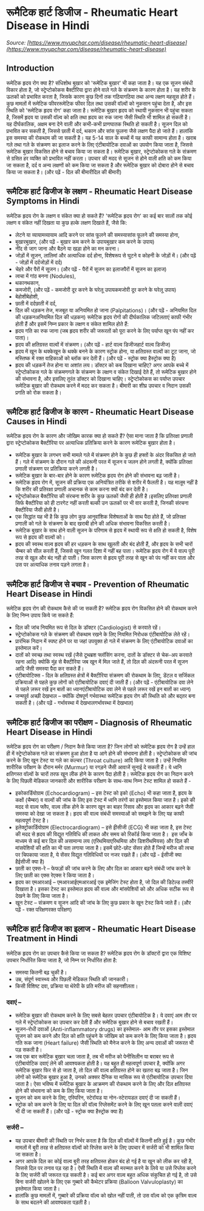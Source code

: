 # रूमैटिक हार्ट डिजीज - Rheumatic Heart Disease in Hindi
_Source: [https://www.myupchar.com/disease/rheumatic-heart-disease](https://www.myupchar.com/disease/rheumatic-heart-disease)_

## Introduction
रूमेटिक हृदय रोग क्या है?
संधिशोथ बुखार को 'रूमेटिक बुखार' भी कहा जाता है। यह एक सूजन संबंधी विकार होता है, जो स्ट्रेप्टोकोकस बैक्टीरिया द्वारा होने वाले गले के संक्रमण के कारण होता है। यह शरीर के ऊतकों को प्रभावित करता है, जिसके कारण कुछ दिनों तक गठियागठिया तथा अन्य लक्षण महसूस होते हैं। कुछ मामलों में रूमेटिक फीवररूमेटिक फीवर दिल तथा उसकी वॉल्वों को नुकसान पहुंचा देता है, और इस स्थिति को 'रूमेटिक हृदय रोग' कहा जाता है।
रूमेटिक बुखार हृदय को स्थायी नुकसान भी पहुंचा सकता है, जिसमें हृदय या उसकी वॉल्व को क्षति तथा ह्रदय का रुक जाना जैसी स्थिति भी शामिल हो सकती है। यह दीर्घकालिक, अक्षम बना देने वाली और कभी-कभी प्राणघातक स्थिति हो सकती है। सूजन दिल को प्रभावित कर सकती है, जिससे छाती में दर्द, थकान और सांस फूलना जैसे लक्षण पैदा हो जाते हैं।
हालांकि इस समस्या की रोकथाम की जा सकती है। यह 5-14 साल के बच्चों में यह काफी सामान्य होता है। खराब गले तथा गले के संक्रमण का इलाज करने के लिए एंटीबायोटिक दवाओं का उपयोग किया जाता है, जिससे रूमेटिक बुखार विकसित होने से बचाव किया जा सकता है। रूमेटिक बुखार, स्ट्रेप्टोकोकस गले के संक्रमण से ग्रसित हर व्यक्ति को प्रभावित नहीं करता।
उपचार की मदद से सूजन से होने वाली क्षति को कम किया जा सकता है, दर्द व अन्य लक्षणों को कम किया जा सकता है और रूमेटिक बुखार को दोबारा होने से बचाव किया जा सकता है।
(और पढ़ें - दिल की बीमारीदिल की बीमारी)

## रूमैटिक हार्ट डिजीज के लक्षण - Rheumatic Heart Disease Symptoms in Hindi
रूमेटिक हृदय रोग के लक्षण व संकेत क्या हो सकते हैं?
'रूमेटिक हृदय रोग' का कई बार सालों तक कोई लक्षण व संकेत नहीं दिखता या कुछ हल्के लक्षण दिखाते हैं, जैसे कि:
- लेटने या व्यायामव्यायाम आदि करने पर सांस फूलने की समस्यासांस फूलने की समस्या होना,
- बुखारबुखार, (और पढ़ें - बुखार कम करने के उपायबुखार कम करने के उपाय)
- नींद से जाग जाना और बैठने या खड़ा होने का मन करना।
- जोड़ों में सूजन, लालिमां और अत्याधिक दर्द होना, विशेषरूप से घुटने व कोहनी के जोड़ों में। (और पढ़ें - जोड़ों में दर्दजोड़ों में दर्द)
- चेहरे और पैरों में सूजन। (और पढ़ें - पैरों में सूजन का इलाजपैरों में सूजन का इलाज)
- त्वचा में गांठ बनना (Nodules),
- थकानथकान,
- कमजोरी, (और पढ़ें - कमजोरी दूर करने के घरेलू उपायकमजोरी दूर करने के घरेलू उपाय)
- बेहोशीबेहोशी,
- छाती में दर्दछाती में दर्द,
- दिल की धड़कन तेज, मजबूत या अनियमित हो जाना (Palpitations)। (और पढ़ें - अनियमित दिल की धड़कनअनियमित दिल की धड़कन)
रूमेटिक हृदय रोगों की दीर्घकालिक जटिलताएं काफी गंभीर होती हैं और इसमें निम्न प्रकार के लक्षण व संकेत शामिल होते हैं:
- हृदय गति का रुक जाना (जब हृदय शरीर की जरूरतों को पूरा करने के लिए पर्याप्त खून पंप नहीं कर पाता)।
- हृदय की क्षतिग्रस्त वाल्वों में संक्रमण। (और पढ़ें - हार्ट वाल्व डिजीजहार्ट वाल्व डिजीज)
- हृदय में खून के थक्केखून के थक्के बनने के कारण स्ट्रोक होना, या क्षतिग्रस्त वाल्वों का टूट जाना, जो मस्तिष्क में रक्त वाहिकाओं को ब्लॉक कर देती हैं। (और पढ़ें - स्ट्रोक क्या हैस्ट्रोक क्या है)
- हृदय की धड़कनें तेज होना या अशांत लय।
डॉक्टर को कब दिखाना चाहिए?
अगर आपके बच्चे में स्ट्रेप्टोकोकस गले के संक्रमणगले के संक्रमण के लक्षण व संकेत दिखाई देते हैं, तो रूमेटिक बुखार होने की संभावना है, और इसलिए तुरंत डॉक्टर को दिखाना चाहिए। स्ट्रेप्टोकोकस का पर्याप्त उपचार रूमेटिक बुखार की रोकथाम करने में मदद कर सकता है। बीमारी का शीघ्र उपचार व निदान उसकी प्रगति को रोक सकता है।

## रूमैटिक हार्ट डिजीज के कारण - Rheumatic Heart Disease Causes in Hindi
रूमेटिक हृदय रोग के कारण और जोखिम कारक क्या हो सकते हैं?
ऐसा माना जाता है कि प्रतिरक्षा प्रणाली द्वारा स्ट्रेप्टोकोकस बैक्टीरिया पर अत्याधिक प्रतिक्रिया करने के कारण रूमेटिक बुखार होता है।
- रूमेटिक बुखार के लगभग सभी मामले गले में संक्रमण होने के कुछ ही हफ्तों के अंदर विकसित हो जाते हैं। गले में संक्रमण के दौरान गले की अंदरूनी परत में सूजन व जलन होने लगती है, क्योंकि प्रतिरक्षा प्रणाली संक्रमण पर प्रतिक्रिया करने लगती है।
- रूमेटिक बुखार के बार-बार होने के कारण रूमेटिक हृदय रोग होने की संभावना बढ़ जाती है।
- रूमेटिक हृदय रोग में, सूजन की प्रक्रिया एक अनियंत्रित तरीके से शरीर में फैलती है। यह मालूम नहीं है कि शरीर की प्रतिरक्षा प्रणाली अचानक से काम करना क्यों बंद कर देती है।
- स्ट्रेप्टोकोकल बैक्टीरिया की संरचना शरीर के कुछ ऊतकों जैसी ही होती है।इसलिए प्रतिरक्षा प्रणाली सिर्फ बैक्टीरिया को ही टारगेट नहीं करती बल्की उन ऊतकों पर भी वार करती है, जिनकी संरचना बैक्टीरिया जैसी होती है।
- एक सिद्धांत यह भी है कि कुछ लोग कुछ आनुवांशिक विशेषताओं के साथ पैदा होते हैं, जो प्रतिरक्षा प्रणाली को गले के संक्रमण के बाद खराबी होने की अधिक संभावना विकसित करती है।
- रूमेटिक बुखार के साथ होने वाली सूजन के परिणाम से हृदय में स्थायी रूप से क्षति हो सकती है, विशेष रूप से हृदय की वाल्वों को।
- हृदय की स्वस्थ वाल्व हृदय की हर धड़कन के साथ खुलती और बंद होती हैं, और हृदय के सभी चारों चैम्बर को सील करती हैं, जिससे खून गलत दिशा में नहीं बह पाता। रूमेटिक हृदय रोग में ये वाल्प पूरी तरह से खुल और बंद नही हो पाती। जिस कारण से हृदय पूरी तरह से खून को पंप नहीं कर पाता और उस पर अत्याधिक तनाव पड़ने लगता है।

## रूमैटिक हार्ट डिजीज से बचाव - Prevention of Rheumatic Heart Disease in Hindi
रूमेटिक हृदय रोग की रोकथाम कैसे की जा सकती है?
रूमेटिक हृदय रोग विकसित होने की रोकथाम करने के लिए निम्न उपाय किये जा सकते हैं:
- दिल की जांच नियमित रूप से दिल के डॉक्टर (Cardiologist) से करवाते रहें।
- स्ट्रेप्टोकोकस गले के संक्रमण की रोकथाम रखने के लिए नियमित निरोधक एंटीबायोटिक लेते रहें।
- प्रारंभिक निदान में स्पष्ट होने पर या जहां उपयुक्त हो गले में संक्रमण के लिए एंटीबायोटिक दवाओं का इस्तेमाल करें।
- दातों को स्वच्छ तथा स्वस्थ रखें (जैसे टूथब्रश फ्लॉसिंग करना, दातों के डॉक्टर से चेक-अप करवाते रहना आदि) क्योकिं मुंह से बैक्टीरिया जब खून में मिल जाते हैं, तो दिल की अंदरूनी परत में सूजन आदि जैसी समस्या पैदा कर सकते हैं।
- एंटीबायोटिक्स - दिल के क्षतिग्रस्त क्षेत्रों में बैक्टीरिया संक्रमण की रोकथाम के लिए, डेंटल व सर्जिकल प्रक्रियाओं से पहले कुछ लोगों को एंटीबायोटिक दवाएं दी जाती हैं। (और पढ़ें - एंटीबायोटिक दवा लेने से पहले ज़रूर रखें इन बातों का ध्यानएंटीबायोटिक दवा लेने से पहले ज़रूर रखें इन बातों का ध्यान)
- जन्मपूर्व अच्छी देखभाल – क्योंकि दोषपूर्ण गर्भवास्था रूमेटिक हृदय रोग की स्थिति को और बद्तर बना सकती है। (और पढ़ें - गर्भावस्था में देखभालगर्भावस्था में देखभाल)

## रूमैटिक हार्ट डिजीज का परीक्षण - Diagnosis of Rheumatic Heart Disease in Hindi
रूमेटिक हृदय रोग का परीक्षण / निदान कैसे किया जाता है?
जिन लोगों को रूमेटिक हृदय रोग है उन्हें हाल ही में स्ट्रेप्टोकोकस गले का संक्रमण हुआ होता है या आगे होने की संभावना होती है। स्ट्रेप्टोकोकस की जांच करने के लिए खून टेस्ट या गले का कल्चर (Throat culture) आदि किया जाता है।
उन्हें नियमित शारीरिक परीक्षण के दौरान मर्मर (Murmur) या रगड़ने जैसी आवाजें सुनाई दे सकती हैं। ये ध्वनि क्षतिगस्त वॉल्वों के चारों तरफ खून लीक होने के कारण पैदा होती है।
रूमेटिक हृदय रोग का निदान करने के लिए पिछली मेडिकल जानकारी और शारीरिक परीक्षण के साथ-साथ निम्न टेस्ट शामिल हो सकते हैं -
- इकोकार्डियोग्राम (Echocardiogram) – इस टेस्ट को इको (Echo) भी कहा जाता है, हृदय के कक्षों (चैम्बर) व वाल्वों की जांच के लिए इस टेस्ट में ध्वनि तरंगों का इस्तेमाल किया जात है। इको की मदद से वाल्व फ्लैप, वाल्व लीक होने के कारण खून का बाहर रिसाव और हृदय का आकार बढ़ने जैसी समस्या को देखा जा सकता है। हृदय की वाल्व संबंधी समस्याओं को समझने के लिए यह काफी महत्वपूर्ण टेस्ट है।
- इलेक्ट्रोकार्डियोग्राम (Electrocardiogram) – इसे इीसीजी (ECG) भी कहा जाता है, इस टेस्ट की मदद से ह्रदय की विद्युत गतिविधि की ताकत और समय को रिकॉर्ड किया जाता है।  इस जाँच के माध्यम से कई बार दिल की असामान्य लय (एरिथमियाएरिथमिया और डिशरीथमियस) और दिल की मांसपेशियों की क्षति का भी पता लगाया जाता है। इसमें छोटे-छोट सेंसर होते हैं जिन्हें मरीज की त्वचा पर चिपकाया जाता है, ये सेंसर विद्युत गतिविधियों पर नजर रखते हैं। (और पढ़ें - ईसीजी क्या हैईसीजी क्या है)
- छाती का एक्स-रे – फेफड़ों की जांच करने के लिए और दिल का आकार बढ़ने संबंधी जांच करने के लिए छाती का एक्स रेएक्स रे किया जाता है।
- हृदय का एमआरआई – एमआरआईएमआरआई एक इमेजिंग टेस्ट होता है, जो दिल की डिटेल्ड तस्वीरें दिखाता है। इसका टेस्ट का इस्तेमाल हृदय की वाल्व और मांसपेशियों को और अधिक सटीक रूप से देखने के लिए किया जाता है।
- खून टेस्ट – संक्रमण व सूजन आदि की जांच के लिए कुछ प्रकार के खून टेस्ट किये जाते हैं। (और पढ़ें - रक्त परिक्षणरक्त परिक्षण)

## रूमैटिक हार्ट डिजीज का इलाज - Rheumatic Heart Disease Treatment in Hindi
रूमेटिक हृदय रोग का उपचार कैसे किया जा सकता है?
रूमेटिक हृदय रोग के डॉक्टरों द्वारा एक विशिष्ट उपचार निर्धारित किया जाता है, जो निम्न पर निर्धारित होता है:
- समस्या कितनी बढ़ चुकी है।
- उम्र, संपूर्ण स्वास्थ्य और पिछली मेडिकल स्थिति की जानकारी।
- किसी विशिष्ट दवा, प्रक्रिया या थेरेपी के प्रति मरीज की सहनशीलता।
### दवाएं –
- रूमेटिक बुखार की रोकथाम करने के लिए सबसे बेहतर उपचार एंटीबायोटिक है। ये दवाएं आम तौर पर गले में स्ट्रेप्टोकोकस का उपचार कर देती हैं और रूमेटिक बुखार होने से बचाव रखती हैं।
- सूजन-रोधी दवाओं (Anti-inflammatory drugs) का इस्तेमाल- आम तौर पर इसका इस्तेमाल सूजन को कम करने और दिल को क्षति पहुंचने के जोखिम को कम करने के लिए किया जाता है। हृदय गति रूक जाना (Heart failure) जैसी स्थिति को मैनेज करने के लिए अन्य दवाओं की जरूरत भी पड़ सकती है।
- जब एक बार रूमेटिक बुखार चला जाता है, तब भी मरीज को पेनीसिलीन या बराबर रूप से एंटीबायोटिक दवाएं लेने की आवश्यकता होती है। यह बहुत ही महत्वपूर्ण उपचार है, क्योंकि अगर रूमेटिक बुखार फिर से हो जाता है, तो दिल की वाल्व क्षतिग्रस्त होने का खतरा बढ़ जाता है। जिन लोगों को रूमेटिक बुखार हुआ है, उनको अक्सर दैनिक या मासिक रूप से एंटीबायोटिक उपचार दिया जाता है। ऐसा भविष्य में रूमेटिक बुखार के आक्रमण की रोकथाम करने के लिए और दिल क्षतिग्रस्त होने की संभावना को कम के लिए किया जाता है।
- सूजन को कम करने के लिए, एस्पिरिन, स्टेरॉयड या नोन-स्टेरायडल दवाएं दी जा सकती हैं।
- स्ट्रोक को कम करने के लिए या दिल की वॉल्व रिप्लेसमेंट करने के लिए खून पतला करने वाली दवाएं भी दी जा सकती हैं। (और पढ़ें - स्ट्रोक क्या हैस्ट्रोक क्या है)
### सर्जरी –
- यह उपचार बीमारी की स्थिति पर निर्भर करता है कि दिल की वॉल्वों में कितनी क्षति हुई है। कुछ गंभीर मामलों में बुरी तरह से क्षतिग्रस्त वॉल्वों को रिप्लेस करने के लिए उपचार में सर्जरी को भी शामिल किया जा सकता है।
- अगर आपके दिल का कोई वाल्व बुरी तरह क्षतिग्रस्त होकर बंद हो गई है या खून को लीक कर रही है, जिससे दिल पर तनाव पड़ रहा है। ऐसी स्थिति में वाल्व की मरम्मत करने के लिये या उसे रिप्लेस करने के लिए सर्जरी की जरूरत पड़ सकती है। कई बार अगर वाल्व बहुत अधिक संकुचित हो गई है, तो उसे बिना सर्जरी खोलने के लिए एक गुब्बारे की कैथेटर प्रक्रिया (Balloon Valvuloplasty) का इस्तेमाल किया जाता है।
- हालांकि कुछ मामलों में, गुब्बारे की प्रक्रिया वॉल्व को खोल नहीं पाती, तो उस वॉल्व को एक कृत्रिम वाल्व के साथ बदलने की आवश्यकता पड़ती है।

